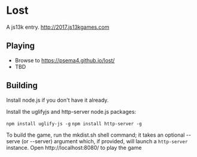 # Lost

A js13k entry. http://2017.js13kgames.com

## Playing

- Browse to https://psema4.github.io/lost/
- TBD

## Building

Install node.js if you don't have it already.

Install the uglifyjs and http-server node.js packages:

`npm install uglify-js -g`
`npm install http-server -g`

To build the game, run the mkdist.sh shell command; it takes an optional --serve (or --server) argument which, if provided, will launch a `http-server` instance.  Open http://localhost:8080/ to play the game

